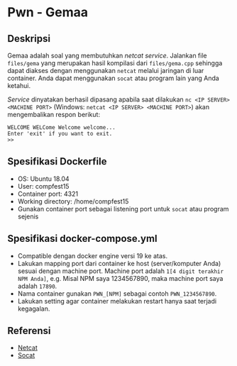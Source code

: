 # Pwn - Gemaa

## Deskripsi
Gemaa adalah soal yang membutuhkan _netcat service_. Jalankan file `files/gema` yang merupakan hasil kompilasi dari `files/gema.cpp` sehingga dapat diakses dengan menggunakan `netcat` melalui jaringan di luar container. Anda dapat menggunakan `socat` atau program lain yang Anda ketahui.

_Service_ dinyatakan berhasil dipasang apabila saat dilakukan `nc <IP SERVER> <MACHINE PORT>` (Windows: `netcat <IP SERVER> <MACHINE PORT>`) akan mengembalikan respon berikut:
```
WELCOME WELCome Welcome welcome...
Enter 'exit' if you want to exit.
>>
```

## Spesifikasi Dockerfile
- OS: Ubuntu 18.04
- User: compfest15
- Container port: 4321
- Working directory: /home/compfest15
- Gunakan container port sebagai listening port untuk `socat` atau program sejenis

## Spesifikasi docker-compose.yml
- Compatible dengan docker engine versi 19 ke atas.
- Lakukan mapping port dari container ke host (server/komputer Anda) sesuai dengan machine port. Machine port adalah `1[4 digit terakhir NPM Anda]`, e.g. Misal NPM saya 1234567890, maka machine port saya adalah `17890`.
- Nama container gunakan `PWN_[NPM]` sebagai contoh `PWN_1234567890`.
- Lakukan setting agar container melakukan restart hanya saat terjadi kegagalan.

## Referensi
- [Netcat](https://en.wikipedia.org/wiki/Netcat)
- [Socat](https://www.redhat.com/sysadmin/getting-started-socat)
